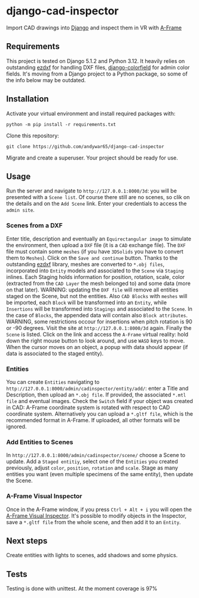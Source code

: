 # django-cad-inspector
Import CAD drawings into [Django](https://djangoproject.com) and inspect them in VR with [A-Frame](https://aframe.io/docs/1.6.0/introduction/)
## Requirements
This project is tested on Django 5.1.2 and Python 3.12. It heavily relies on outstanding [ezdxf](https://ezdxf.mozman.at/) for handling DXF files, [django-colorfield](https://github.com/fabiocaccamo/django-colorfield) for admin color fields. It's moving from a Django project to a Python package, so some of the info below may be outdated.
## Installation
Activate your virtual environment and install required packages with:
```
python -m pip install -r requirements.txt
```
Clone this repository:
```
git clone https://github.com/andywar65/django-cad-inspector
```
Migrate and create a superuser. Your project should be ready for use.
## Usage
Run the server and navigate to `http://127.0.0.1:8000/3d`: you will be presented with a `Scene list`. Of course there still are no scenes, so clik on the details and on the `Add Scene` link. Enter your credentials to access the `admin site`.
### Scenes from a DXF
Enter title, description and eventually an `Equirectangular image` to simulate the environment, then upload a `DXF` file (it is a `CAD` exchange file). The `DXF` file must contain some `meshes` (if you have `3DSolids` you have to convert them to `Meshes`). Click on the `Save and continue` button.  Thanks to the outstanding [ezdxf](https://ezdxf.mozman.at/) library, meshes are converted to `*.obj files`, incorporated into `Entity` models and associated to the `Scene` via `Staging` inlines. Each Staging holds information for position, rotation, scale, color (extracted from the `CAD Layer` the mesh belonged to) and some data (more on that later). WARNING: updating the `DXF file` will remove all entities staged on the Scene, but not the entities.
Also `CAD Blocks` with `meshes` will be imported, each `Block` will be transformed into an `Entity`, while `Insertions` will be transformed into `Stagings` and associated to the `Scene`. In the case of `Blocks`, the appended data will contain also `Block attributes`. WARNING, some restrictions occour for insertions when pitch rotation is 90 or -90 degrees.
Visit the site at `http://127.0.0.1:8000/3d` again. Finally the `Scene` is listed. Click on the link and access the `A-Frame` virtual reality: hold down the right mouse button to look around, and use `WASD` keys to move. When the cursor moves on an object, a popup with data should appear (if data is associated to the staged entity).
### Entities
You can create `Entities` navigating to `http://127.0.0.1:8000/admin/cadinspector/entity/add/`: enter a Title and Description, then upload an `*.obj file`. If provided, the associated `*.mtl file` and eventual images. Check the `Switch` field if your object was created in CAD: A-Frame coordinate system is rotated with respect to CAD coordinate system.
Alternatively you can upload a `*.gltf file`, which is the recommended format in A-Frame. If uploaded, all other formats will be ignored.
### Add Entities to Scenes
In `http://127.0.0.1:8000/admin/cadinspector/scene/` choose a Scene to update. Add a `Staged entitiy`, select one of the `Entities` you created previously, adjust `color`, `position`, `rotation` and `scale`. Stage as many entities you want (even multiple specimens of the same entity), then update the Scene.
### A-Frame Visual Inspector
Once in the A-Frame window, if you press `Ctrl + Alt + i` you will open the [A-Frame Visual Inspector](https://aframe.io/docs/1.6.0/introduction/visual-inspector-and-dev-tools.html). It's possible to modify objects in the Inspector, save a `*.gltf file` from the whole scene, and then add it to an `Entity`.
## Next steps
Create entities with lights to scenes, add shadows and some physics.
## Tests
Testing is done with unittest. At the moment coverage is 97%
